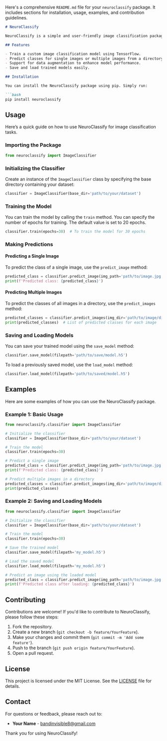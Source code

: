 Here's a comprehensive `README.md` file for your `neuroclassify` package. It includes sections for installation, usage, examples, and contribution guidelines.

```markdown
# NeuroClassify

NeuroClassify is a simple and user-friendly image classification package built with TensorFlow. It allows users to train deep learning models on their own image datasets and make predictions on new images with ease.

## Features

- Train a custom image classification model using TensorFlow.
- Predict classes for single images or multiple images from a directory.
- Support for data augmentation to enhance model performance.
- Save and load trained models easily.

## Installation

You can install the NeuroClassify package using pip. Simply run:

```bash
pip install neuroclassify
```

## Usage

Here’s a quick guide on how to use NeuroClassify for image classification tasks.

### Importing the Package

```python
from neuroclassify import ImageClassifier
```

### Initializing the Classifier

Create an instance of the `ImageClassifier` class by specifying the base directory containing your dataset:

```python
classifier = ImageClassifier(base_dir='path/to/your/dataset')
```

### Training the Model

You can train the model by calling the `train` method. You can specify the number of epochs for training. The default value is set to 20 epochs.

```python
classifier.train(epochs=30)  # To train the model for 30 epochs
```

### Making Predictions

#### Predicting a Single Image

To predict the class of a single image, use the `predict_image` method:

```python
predicted_class = classifier.predict_image(img_path='path/to/image.jpg')
print(f'Predicted class: {predicted_class}')
```

#### Predicting Multiple Images

To predict the classes of all images in a directory, use the `predict_images` method:

```python
predicted_classes = classifier.predict_images(img_dir='path/to/image/directory')
print(predicted_classes)  # List of predicted classes for each image
```

### Saving and Loading Models

You can save your trained model using the `save_model` method:

```python
classifier.save_model(filepath='path/to/save/model.h5')
```

To load a previously saved model, use the `load_model` method:

```python
classifier.load_model(filepath='path/to/saved/model.h5')
```

## Examples

Here are some examples of how you can use the NeuroClassify package.

### Example 1: Basic Usage

```python
from neuroclassify.classifier import ImageClassifier

# Initialize the classifier
classifier = ImageClassifier(base_dir='path/to/your/dataset')

# Train the model
classifier.train(epochs=30)

# Predict a single image
predicted_class = classifier.predict_image(img_path='path/to/image.jpg')
print(f'Predicted class: {predicted_class}')

# Predict multiple images in a directory
predicted_classes = classifier.predict_images(img_dir='path/to/image/directory')
print(predicted_classes)
```

### Example 2: Saving and Loading Models

```python
from neuroclassify.classifier import ImageClassifier

# Initialize the classifier
classifier = ImageClassifier(base_dir='path/to/your/dataset')

# Train the model
classifier.train(epochs=30)

# Save the trained model
classifier.save_model(filepath='my_model.h5')

# Load the saved model
classifier.load_model(filepath='my_model.h5')

# Predict an image using the loaded model
predicted_class = classifier.predict_image(img_path='path/to/image.jpg')
print(f'Predicted class after loading: {predicted_class}')
```

## Contributing

Contributions are welcome! If you'd like to contribute to NeuroClassify, please follow these steps:

1. Fork the repository.
2. Create a new branch (`git checkout -b feature/YourFeature`).
3. Make your changes and commit them (`git commit -m 'Add some feature'`).
4. Push to the branch (`git push origin feature/YourFeature`).
5. Open a pull request.

## License

This project is licensed under the MIT License. See the [LICENSE](LICENSE) file for details.

## Contact

For questions or feedback, please reach out to:

- **Your Name** - [bandinvisible8@gmail.com](mailto:bandinvisible8@gmail.com)

Thank you for using NeuroClassify!
```
